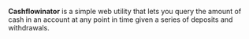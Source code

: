 **Cashflowinator** is a simple web utility that lets you query the amount of cash in an account at any point in time given a series of deposits and withdrawals.
